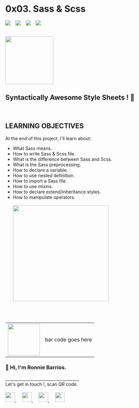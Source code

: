 # 0x03. Sass & Scss

<!-- badges section with https://img.shields.io/ -->

<span>
  <img src="https://img.shields.io/badge/Specialization-webstack--frontend-green"/>
</span>
&nbsp;&nbsp;

<span>
  <img src="https://img.shields.io/badge/Training-Holberton-red"/>
</span>
&nbsp;&nbsp;

<span>
  <img src="https://img.shields.io/badge/Cohort%20%23-12-yellowgreen"/>
</span>
&nbsp;&nbsp;

<span>
  <img src="https://img.shields.io/badge/Directory-0x03--sass__scss-blue"/>
</span>
<br>
<br>

<!-- image and subtitle section -->

<img
  src="https://upload.wikimedia.org/wikipedia/commons/thumb/9/96/Sass_Logo_Color.svg/1280px-Sass_Logo_Color.svg.png"
  width="150px"
/>

<h2>Syntactically Awesome Style Sheets ! 🙂</h2>

<br>

<!-- Learning objectives section -->

## **LEARNING OBJECTIVES**

At the end of this project, I'll learn about:

- What Sass means.
- How to write Sass & Scss file.
- What is the difference between Sass and Scss.
- What is the Sass preprocessing.
- How to declare a variable.
- How to use nested definition.
- How to import a Sass file.
- How to use mixins.
- How to declare extend/inheritance styles.
- How to manipulate operators.  
  <br>
  <img src="https://media2.giphy.com/media/sSmxfWnEVxtWU/giphy.gif?cid=ecf05e47ejzv365yclwgolvr5abul1lewoxgyqftdkxdg5l9&rid=giphy.gif&ct=g"
  width="300px">

<!-- Social networks section -->

<br>
<br>
<table>
  <tr>
    <td>
      <img
        src="https://avatars.githubusercontent.com/u/65184918?v=4"
        width="100px"
      />
    </td>
    <td>
      bar code goes here
    </td>
  </tr>
</table>

<h3>
  <b>👋 Hi, I'm Ronnie Barrios.
  </b>
</h3>
____________________________________
<br>
Let's get in touch !, scan QR code.
<br><br>

<a href="https://twitter.com/ronniealberto">
  <img 
    src="https://pics.freeicons.io/uploads/icons/png/20422544081555590088-512.png"
    width="30px"
  />
</a>
&emsp;

<a href="https://www.linkedin.com/in/ronniebm/">
  <img 
    src="https://pics.freeicons.io/uploads/icons/png/15792152941556105325-512.png"
    width="30px"
  />
</a>
&emsp;

<a href="https://github.com/ronniebm/">
  <img 
    src="https://pics.freeicons.io/uploads/icons/png/16607477601556105320-512.png"
    width="30px"
  />
</a>
&emsp;

<a href="mailto:ronnie.coding@gmail.com?subject=Let's do a meet ! &amp;body=Hi Ronnie, %0D%0A%0D%0A I've check your Github profile, i would like to contact you.%0D%0A%0D%0A Att,%0D%0A------------------------%0D%0A***your sign***&amp;">
<img 
src="https://pics.freeicons.io/uploads/icons/png/5876661171530077749-512.png"
width="30px"
/>
</a>
